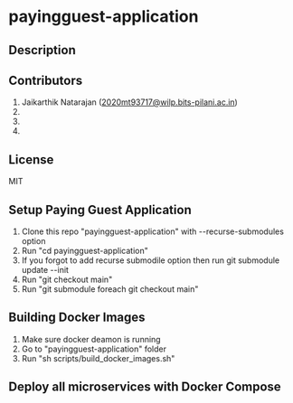 # payingguest-application

## Description


## Contributors

1. Jaikarthik Natarajan (2020mt93717@wilp.bits-pilani.ac.in)
2. 
3. 
4. 

## License
MIT

## Setup Paying Guest Application

1. Clone this repo "payingguest-application" with --recurse-submodules option
2. Run "cd payingguest-application"
3. If you forgot to add recurse submodile option then run git submodule update --init
4. Run "git checkout main"
5. Run "git submodule foreach git checkout main"

## Building Docker Images

1. Make sure docker deamon is running
2. Go to "payingguest-application" folder
3. Run "sh scripts/build_docker_images.sh"

## Deploy all microservices with Docker Compose

<Coming Soon>
